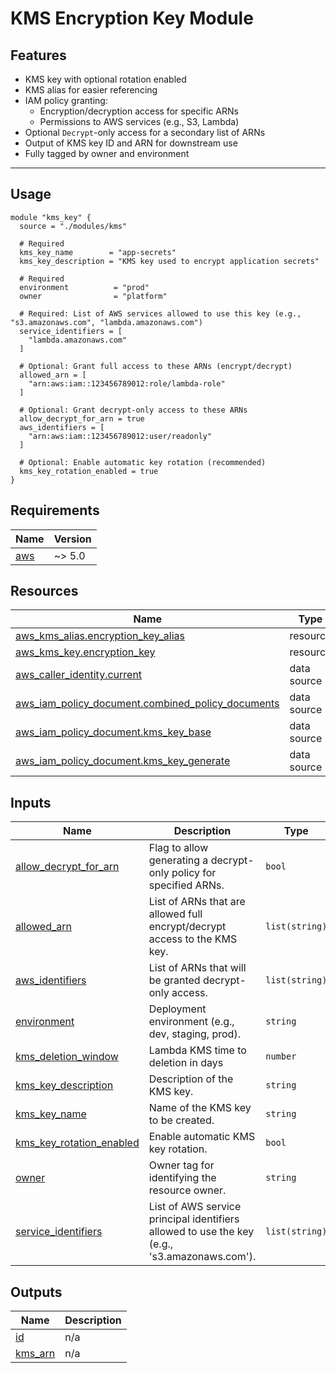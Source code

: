 # KMS Encryption Key Module

## Features

- KMS key with optional rotation enabled
- KMS alias for easier referencing
- IAM policy granting:
  - Encryption/decryption access for specific ARNs
  - Permissions to AWS services (e.g., S3, Lambda)
- Optional `Decrypt`-only access for a secondary list of ARNs
- Output of KMS key ID and ARN for downstream use
- Fully tagged by owner and environment

---

## Usage

```hcl
module "kms_key" {
  source = "./modules/kms"

  # Required
  kms_key_name        = "app-secrets"
  kms_key_description = "KMS key used to encrypt application secrets"

  # Required
  environment          = "prod"
  owner                = "platform"

  # Required: List of AWS services allowed to use this key (e.g., "s3.amazonaws.com", "lambda.amazonaws.com")
  service_identifiers = [
    "lambda.amazonaws.com"
  ]

  # Optional: Grant full access to these ARNs (encrypt/decrypt)
  allowed_arn = [
    "arn:aws:iam::123456789012:role/lambda-role"
  ]

  # Optional: Grant decrypt-only access to these ARNs
  allow_decrypt_for_arn = true
  aws_identifiers = [
    "arn:aws:iam::123456789012:user/readonly"
  ]

  # Optional: Enable automatic key rotation (recommended)
  kms_key_rotation_enabled = true
}

```

<!-- BEGIN_TF_DOCS -->
## Requirements

| Name | Version |
|------|---------|
| <a name="requirement_aws"></a> [aws](#requirement\_aws) | ~> 5.0 |
## Resources

| Name | Type |
|------|------|
| [aws_kms_alias.encryption_key_alias](https://registry.terraform.io/providers/hashicorp/aws/latest/docs/resources/kms_alias) | resource |
| [aws_kms_key.encryption_key](https://registry.terraform.io/providers/hashicorp/aws/latest/docs/resources/kms_key) | resource |
| [aws_caller_identity.current](https://registry.terraform.io/providers/hashicorp/aws/latest/docs/data-sources/caller_identity) | data source |
| [aws_iam_policy_document.combined_policy_documents](https://registry.terraform.io/providers/hashicorp/aws/latest/docs/data-sources/iam_policy_document) | data source |
| [aws_iam_policy_document.kms_key_base](https://registry.terraform.io/providers/hashicorp/aws/latest/docs/data-sources/iam_policy_document) | data source |
| [aws_iam_policy_document.kms_key_generate](https://registry.terraform.io/providers/hashicorp/aws/latest/docs/data-sources/iam_policy_document) | data source |
## Inputs

| Name | Description | Type | Default | Required |
|------|-------------|------|---------|:--------:|
| <a name="input_allow_decrypt_for_arn"></a> [allow\_decrypt\_for\_arn](#input\_allow\_decrypt\_for\_arn) | Flag to allow generating a decrypt-only policy for specified ARNs. | `bool` | `false` | no |
| <a name="input_allowed_arn"></a> [allowed\_arn](#input\_allowed\_arn) | List of ARNs that are allowed full encrypt/decrypt access to the KMS key. | `list(string)` | `[]` | no |
| <a name="input_aws_identifiers"></a> [aws\_identifiers](#input\_aws\_identifiers) | List of ARNs that will be granted decrypt-only access. | `list(string)` | `[]` | no |
| <a name="input_environment"></a> [environment](#input\_environment) | Deployment environment (e.g., dev, staging, prod). | `string` | n/a | yes |
| <a name="input_kms_deletion_window"></a> [kms\_deletion\_window](#input\_kms\_deletion\_window) | Lambda KMS time to deletion in days | `number` | `30` | no |
| <a name="input_kms_key_description"></a> [kms\_key\_description](#input\_kms\_key\_description) | Description of the KMS key. | `string` | n/a | yes |
| <a name="input_kms_key_name"></a> [kms\_key\_name](#input\_kms\_key\_name) | Name of the KMS key to be created. | `string` | n/a | yes |
| <a name="input_kms_key_rotation_enabled"></a> [kms\_key\_rotation\_enabled](#input\_kms\_key\_rotation\_enabled) | Enable automatic KMS key rotation. | `bool` | `true` | no |
| <a name="input_owner"></a> [owner](#input\_owner) | Owner tag for identifying the resource owner. | `string` | n/a | yes |
| <a name="input_service_identifiers"></a> [service\_identifiers](#input\_service\_identifiers) | List of AWS service principal identifiers allowed to use the key (e.g., 's3.amazonaws.com'). | `list(string)` | n/a | yes |
## Outputs

| Name | Description |
|------|-------------|
| <a name="output_id"></a> [id](#output\_id) | n/a |
| <a name="output_kms_arn"></a> [kms\_arn](#output\_kms\_arn) | n/a |
<!-- END_TF_DOCS -->
